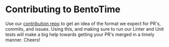 Contributing to BentoTime
=========================
Use our [contribution repo](https://github.com/Blanket-Warriors/Style-Guide/tree/master/Contribution) to get an idea of the format we expect for PR's, commits, and issues. Using this, and making sure to run our Linter and Unit tests will make a big help towards getting your PR's merged in a timely manner. Cheers!
